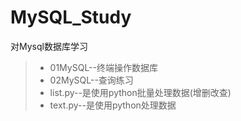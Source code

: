 # MySQL_Study
对Mysql数据库学习
>- 01MySQL--终端操作数据库
>- 02MySQL--查询练习
>- list.py--是使用python批量处理数据(增删改查)
>- text.py--是使用python处理数据